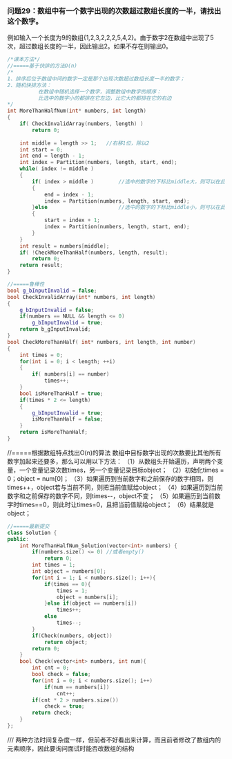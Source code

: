 ### 问题29：数组中有一个数字出现的次数超过数组长度的一半，请找出这个数字。
例如输入一个长度为9的数组{1,2,3,2,2,2,5,4,2}。由于数字2在数组中出现了5次，超过数组长度的一半，因此输出2。如果不存在则输出0。

```c++
/*课本方法*/
//=====基于快排的方法O(n)
/*
1、排序后位于数组中间的数字一定是那个出现次数超过数组长度一半的数字；
2、随机快排方法：
          在数组中随机选择一个数字，调整数组中数字的顺序：
          比选中的数字小的都排在它左边，比它大的都排在它的右边
*/
int MoreThanHalfNum(int* numbers, int length)
{
    if( CheckInvalidArray(numbers, length) )
        return 0;
    
    int middle = length >> 1;   //右移1位，除以2
    int start = 0;
    int end = length - 1;
    int index = Partition(numbers, length, start, end);
    while( index != middle )
    {
        if( index > middle )        //选中的数字的下标比middle大，则可以在此数字的左边部分的数字查找；
        {
            end = index - 1;
            index = Partition(numbers, length, start, end);                
        }else                       //选中的数字的下标比middle小，则可以在此数字的右边部分的数字查找；
        {
            start = index + 1;
            index = Partition(numbers, length, start, end);
        }
    }
    int result = numbers[middle];
    if( !CheckMoreThanHalf(numbers, length, result);
        return 0;
    return result; 
}

//=====鲁棒性
bool g_bInputInvalid = false;
bool CheckInvalidArray(int* numbers, int length)
{
    g_bInputInvalid = false;
    if(numbers == NULL && length <= 0)
        g_bInputInvalid = true;
    return b_gInputInvalid;
}
bool CheckMoreThanHalf( int* numbers, int length, int number)
{
    int times = 0;
    for(int i = 0; i < length; ++i)
    {
        if( numbers[i] == number)
            times++;
    }
    bool isMoreThanHalf = true;
    if(times * 2 <= length)
    {
        g_bInputInvalid = true;
        isMoreThanHalf = false;
    }
    return isMoreThanHalf;
}
```

//=====根据数组特点找出O(n)的算法
数组中目标数字出现的次数要比其他所有数字加起来还要多，那么可以用以下方法：
（1）从数组头开始遍历，声明两个变量，一个变量记录次数times，另一个变量记录目标object；
（2）初始化times = 0；object = num[0]；
（3）如果遍历到当前数字和之前保存的数字相同，则times++，object若与当前不同，则把当前值赋给object；
（4）如果遍历到当前数字和之前保存的数字不同，则times--，object不变；
（5）如果遍历到当前数字时times==0，则此时让times=0，且把当前值赋给object；
（6）结果就是object；

```c++
//=====最新提交
class Solution {
public:
    int MoreThanHalfNum_Solution(vector<int> numbers) {
        if(numbers.size() <= 0) //或者empty()
            return 0;
        int times = 1;
        int object = numbers[0];
        for(int i = 1; i < numbers.size(); i++){
            if(times == 0){
                times = 1;
                object = numbers[i];
            }else if(object == numbers[i])
                times++;
            else
                times--;
        }
        if(Check(numbers, object))
            return object;
        return 0;
    }
    bool Check(vector<int> numbers, int num){
        int cnt = 0;
        bool check = false;
        for(int i = 0; i < numbers.size(); i++)
            if(num == numbers[i])
                cnt++;
        if(cnt * 2 > numbers.size())
            check = true;
        return check;
    }
};
```
///
两种方法时间复杂度一样，但前者不好看出来计算，而且前者修改了数组内的元素顺序，因此要询问面试时能否改数组的结构




































